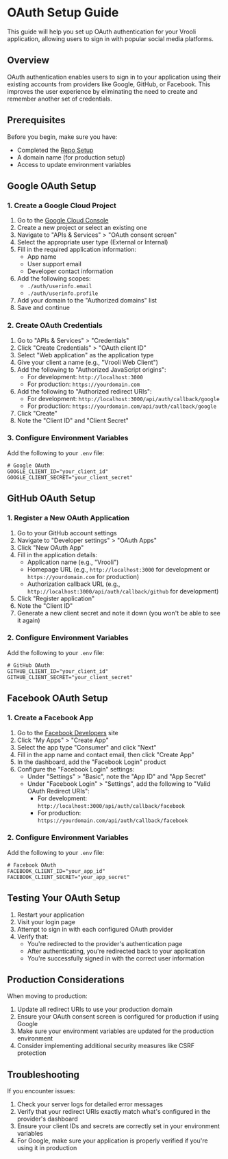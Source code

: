 # OAuth Setup Guide

This guide will help you set up OAuth authentication for your Vrooli application, allowing users to sign in with popular social media platforms.

## Overview

OAuth authentication enables users to sign in to your application using their existing accounts from providers like Google, GitHub, or Facebook. This improves the user experience by eliminating the need to create and remember another set of credentials.

## Prerequisites

Before you begin, make sure you have:
- Completed the [Repo Setup](repo_setup.md)
- A domain name (for production setup)
- Access to update environment variables

## Google OAuth Setup

### 1. Create a Google Cloud Project

1. Go to the [Google Cloud Console](https://console.cloud.google.com/)
2. Create a new project or select an existing one
3. Navigate to "APIs & Services" > "OAuth consent screen"
4. Select the appropriate user type (External or Internal)
5. Fill in the required application information:
   - App name
   - User support email
   - Developer contact information
6. Add the following scopes:
   - `./auth/userinfo.email`
   - `./auth/userinfo.profile`
7. Add your domain to the "Authorized domains" list
8. Save and continue

### 2. Create OAuth Credentials

1. Go to "APIs & Services" > "Credentials"
2. Click "Create Credentials" > "OAuth client ID"
3. Select "Web application" as the application type
4. Give your client a name (e.g., "Vrooli Web Client")
5. Add the following to "Authorized JavaScript origins":
   - For development: `http://localhost:3000`
   - For production: `https://yourdomain.com`
6. Add the following to "Authorized redirect URIs":
   - For development: `http://localhost:3000/api/auth/callback/google`
   - For production: `https://yourdomain.com/api/auth/callback/google`
7. Click "Create"
8. Note the "Client ID" and "Client Secret"

### 3. Configure Environment Variables

Add the following to your `.env` file:

```
# Google OAuth
GOOGLE_CLIENT_ID="your_client_id"
GOOGLE_CLIENT_SECRET="your_client_secret"
```

## GitHub OAuth Setup

### 1. Register a New OAuth Application

1. Go to your GitHub account settings
2. Navigate to "Developer settings" > "OAuth Apps"
3. Click "New OAuth App"
4. Fill in the application details:
   - Application name (e.g., "Vrooli")
   - Homepage URL (e.g., `http://localhost:3000` for development or `https://yourdomain.com` for production)
   - Authorization callback URL (e.g., `http://localhost:3000/api/auth/callback/github` for development)
5. Click "Register application"
6. Note the "Client ID"
7. Generate a new client secret and note it down (you won't be able to see it again)

### 2. Configure Environment Variables

Add the following to your `.env` file:

```
# GitHub OAuth
GITHUB_CLIENT_ID="your_client_id"
GITHUB_CLIENT_SECRET="your_client_secret"
```

## Facebook OAuth Setup

### 1. Create a Facebook App

1. Go to the [Facebook Developers](https://developers.facebook.com/) site
2. Click "My Apps" > "Create App"
3. Select the app type "Consumer" and click "Next"
4. Fill in the app name and contact email, then click "Create App"
5. In the dashboard, add the "Facebook Login" product
6. Configure the "Facebook Login" settings:
   - Under "Settings" > "Basic", note the "App ID" and "App Secret"
   - Under "Facebook Login" > "Settings", add the following to "Valid OAuth Redirect URIs":
     - For development: `http://localhost:3000/api/auth/callback/facebook`
     - For production: `https://yourdomain.com/api/auth/callback/facebook`

### 2. Configure Environment Variables

Add the following to your `.env` file:

```
# Facebook OAuth
FACEBOOK_CLIENT_ID="your_app_id"
FACEBOOK_CLIENT_SECRET="your_app_secret"
```

## Testing Your OAuth Setup

1. Restart your application
2. Visit your login page
3. Attempt to sign in with each configured OAuth provider
4. Verify that:
   - You're redirected to the provider's authentication page
   - After authenticating, you're redirected back to your application
   - You're successfully signed in with the correct user information

## Production Considerations

When moving to production:

1. Update all redirect URIs to use your production domain
2. Ensure your OAuth consent screen is configured for production if using Google
3. Make sure your environment variables are updated for the production environment
4. Consider implementing additional security measures like CSRF protection

## Troubleshooting

If you encounter issues:

1. Check your server logs for detailed error messages
2. Verify that your redirect URIs exactly match what's configured in the provider's dashboard
3. Ensure your client IDs and secrets are correctly set in your environment variables
4. For Google, make sure your application is properly verified if you're using it in production